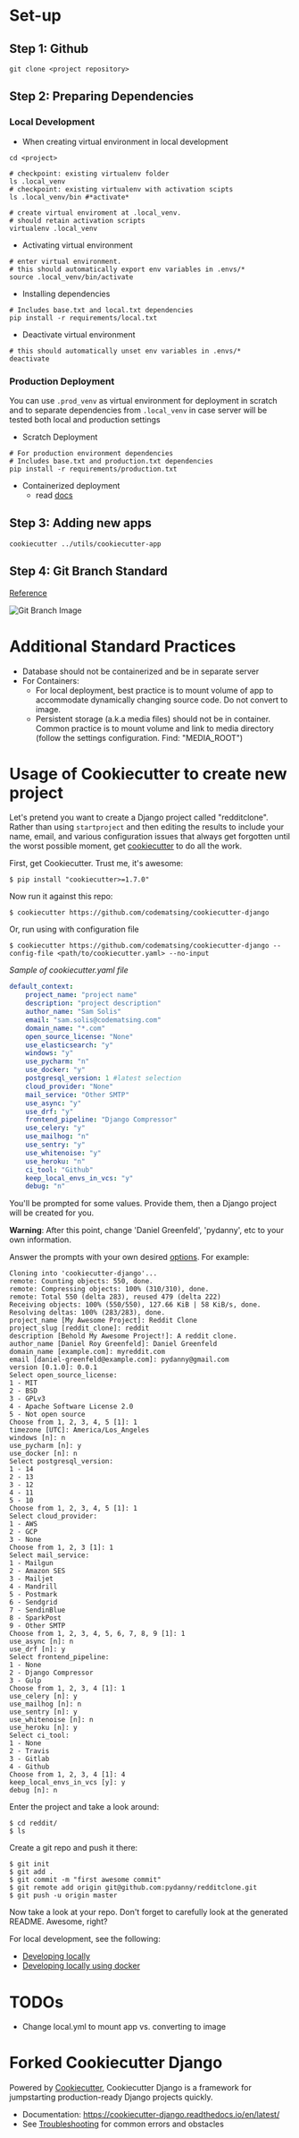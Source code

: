 # Set-up

## Step 1: Github
```shell
git clone <project repository>
```

## Step 2: Preparing Dependencies

### Local Development

* When creating virtual environment in local development

```shell
cd <project>

# checkpoint: existing virtualenv folder
ls .local_venv
# checkpoint: existing virtualenv with activation scipts
ls .local_venv/bin #*activate*

# create virtual enviroment at .local_venv. 
# should retain activation scripts
virtualenv .local_venv
```

* Activating virtual environment

```shell
# enter virtual environment. 
# this should automatically export env variables in .envs/*
source .local_venv/bin/activate
```

* Installing dependencies

```shell
# Includes base.txt and local.txt dependencies
pip install -r requirements/local.txt
```

* Deactivate virtual environment

```shell
# this should automatically unset env variables in .envs/*
deactivate
```

### Production Deployment

You can use `.prod_venv` as virtual environment for deployment in scratch and to separate dependencies from `.local_venv` in case server will be tested both local and production settings

* Scratch Deployment

```shell
# For production environment dependencies
# Includes base.txt and production.txt dependencies
pip install -r requirements/production.txt
```

* Containerized deployment
    * read [docs](https://cookiecutter-django.readthedocs.io/en/latest/deployment-with-docker.html)
    
## Step 3: Adding new apps

``` shell
cookiecutter ../utils/cookiecutter-app
```

## Step 4: Git Branch Standard

[Reference](https://towardsdatascience.com/how-to-structure-your-git-branching-strategy-by-a-data-engineer-45ff96857bb)

![Git Branch Image](https://miro.medium.com/max/786/1*q_w5pcaH7WT1larRd631jQ.webp)


# Additional Standard Practices

* Database should not be containerized and be in separate server
* For Containers:
    * For local deployment, best practice is to mount volume of app to accommodate dynamically changing source code. Do not convert to image.
    * Persistent storage (a.k.a media files) should not be in container. Common practice is to mount volume and link to media directory (follow the settings configuration. Find: "MEDIA_ROOT")

# Usage of Cookiecutter to create new project

Let's pretend you want to create a Django project called "redditclone". Rather than using `startproject`
and then editing the results to include your name, email, and various configuration issues that always get forgotten until the worst possible moment, get [cookiecutter](https://github.com/cookiecutter/cookiecutter) to do all the work.

First, get Cookiecutter. Trust me, it's awesome:

    $ pip install "cookiecutter>=1.7.0"

Now run it against this repo:

    $ cookiecutter https://github.com/codematsing/cookiecutter-django

Or, run using with configuration file

    $ cookiecutter https://github.com/codematsing/cookiecutter-django --config-file <path/to/cookiecutter.yaml> --no-input

*Sample of cookiecutter.yaml file*

```yaml
default_context:
    project_name: "project name"
    description: "project description"
    author_name: "Sam Solis"
    email: "sam.solis@codematsing.com"
    domain_name: "*.com"
    open_source_license: "None"
    use_elasticsearch: "y"
    windows: "y"
    use_pycharm: "n"
    use_docker: "y"
    postgresql_version: 1 #latest selection
    cloud_provider: "None"
    mail_service: "Other SMTP"
    use_async: "y"
    use_drf: "y"
    frontend_pipeline: "Django Compressor"
    use_celery: "y"
    use_mailhog: "n"
    use_sentry: "y"
    use_whitenoise: "y"
    use_heroku: "n"
    ci_tool: "Github"
    keep_local_envs_in_vcs: "y"
    debug: "n"
```

You'll be prompted for some values. Provide them, then a Django project will be created for you.

**Warning**: After this point, change 'Daniel Greenfeld', 'pydanny', etc to your own information.

Answer the prompts with your own desired [options](http://cookiecutter-django.readthedocs.io/en/latest/project-generation-options.html). For example:

    Cloning into 'cookiecutter-django'...
    remote: Counting objects: 550, done.
    remote: Compressing objects: 100% (310/310), done.
    remote: Total 550 (delta 283), reused 479 (delta 222)
    Receiving objects: 100% (550/550), 127.66 KiB | 58 KiB/s, done.
    Resolving deltas: 100% (283/283), done.
    project_name [My Awesome Project]: Reddit Clone
    project_slug [reddit_clone]: reddit
    description [Behold My Awesome Project!]: A reddit clone.
    author_name [Daniel Roy Greenfeld]: Daniel Greenfeld
    domain_name [example.com]: myreddit.com
    email [daniel-greenfeld@example.com]: pydanny@gmail.com
    version [0.1.0]: 0.0.1
    Select open_source_license:
    1 - MIT
    2 - BSD
    3 - GPLv3
    4 - Apache Software License 2.0
    5 - Not open source
    Choose from 1, 2, 3, 4, 5 [1]: 1
    timezone [UTC]: America/Los_Angeles
    windows [n]: n
    use_pycharm [n]: y
    use_docker [n]: n
    Select postgresql_version:
    1 - 14
    2 - 13
    3 - 12
    4 - 11
    5 - 10
    Choose from 1, 2, 3, 4, 5 [1]: 1
    Select cloud_provider:
    1 - AWS
    2 - GCP
    3 - None
    Choose from 1, 2, 3 [1]: 1
    Select mail_service:
    1 - Mailgun
    2 - Amazon SES
    3 - Mailjet
    4 - Mandrill
    5 - Postmark
    6 - Sendgrid
    7 - SendinBlue
    8 - SparkPost
    9 - Other SMTP
    Choose from 1, 2, 3, 4, 5, 6, 7, 8, 9 [1]: 1
    use_async [n]: n
    use_drf [n]: y
    Select frontend_pipeline:
    1 - None
    2 - Django Compressor
    3 - Gulp
    Choose from 1, 2, 3, 4 [1]: 1
    use_celery [n]: y
    use_mailhog [n]: n
    use_sentry [n]: y
    use_whitenoise [n]: n
    use_heroku [n]: y
    Select ci_tool:
    1 - None
    2 - Travis
    3 - Gitlab
    4 - Github
    Choose from 1, 2, 3, 4 [1]: 4
    keep_local_envs_in_vcs [y]: y
    debug [n]: n

Enter the project and take a look around:

    $ cd reddit/
    $ ls

Create a git repo and push it there:

    $ git init
    $ git add .
    $ git commit -m "first awesome commit"
    $ git remote add origin git@github.com:pydanny/redditclone.git
    $ git push -u origin master

Now take a look at your repo. Don't forget to carefully look at the generated README. Awesome, right?

For local development, see the following:

-   [Developing locally](http://cookiecutter-django.readthedocs.io/en/latest/developing-locally.html)
-   [Developing locally using docker](http://cookiecutter-django.readthedocs.io/en/latest/developing-locally-docker.html)

# TODOs

* Change local.yml to mount app vs. converting to image

# Forked Cookiecutter Django

Powered by [Cookiecutter](https://github.com/cookiecutter/cookiecutter), Cookiecutter Django is a framework for jumpstarting
production-ready Django projects quickly.

-   Documentation: <https://cookiecutter-django.readthedocs.io/en/latest/>
-   See [Troubleshooting](https://cookiecutter-django.readthedocs.io/en/latest/troubleshooting.html) for common errors and obstacles